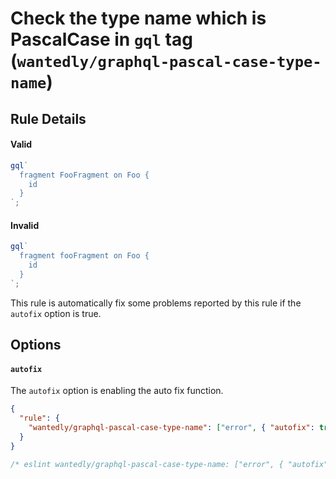 # Check the type name which is PascalCase in `gql` tag (`wantedly/graphql-pascal-case-type-name`)

## Rule Details

#### Valid

```js
gql`
  fragment FooFragment on Foo {
    id
  }
`;
```

#### Invalid

```js
gql`
  fragment fooFragment on Foo {
    id
  }
`;
```

This rule is automatically fix some problems reported by this rule if the `autofix` option is true.

## Options

#### `autofix`

The `autofix` option is enabling the auto fix function.

```json
{
  "rule": {
    "wantedly/graphql-pascal-case-type-name": ["error", { "autofix": true }]
  }
}
```

```js
/* eslint wantedly/graphql-pascal-case-type-name: ["error", { "autofix": true }] */
```
